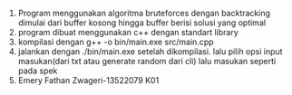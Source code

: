 1. Program menggunakan algoritma bruteforces dengan backtracking dimulai dari buffer kosong hingga buffer berisi solusi yang optimal
2. program dibuat menggunakan c++ dengan standart library
3. kompilasi dengan g++ -o bin/main.exe src/main.cpp
4. jalankan dengan ./bin/main.exe setelah dikompilasi. lalu pilih opsi input masukan(dari txt atau generate random dari cli) lalu masukan seperti pada spek
5. Emery Fathan Zwageri-13522079 K01
